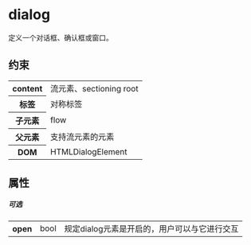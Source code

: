 # dialog

定义一个对话框、确认框或窗口。

## 约束

<table>
<tr>
    <th>content</th>
    <td>流元素、sectioning root</td>
</tr>
<tr>
    <th>标签</th>
    <td>对称标签</td>
</tr>
<tr>
    <th>子元素</th>
    <td>flow</td>
</tr>
<tr>
    <th>父元素</th>
    <td>支持流元素的元素</td>
</tr>
<tr>
    <th>DOM</th>
    <td>HTMLDialogElement</td>
</tr>
</table>

## 属性

##### 可选

<table>
<tr>
    <th>open</th>
    <td>bool</td>
    <td>规定dialog元素是开启的，用户可以与它进行交互</td>
</tr>
</table>
